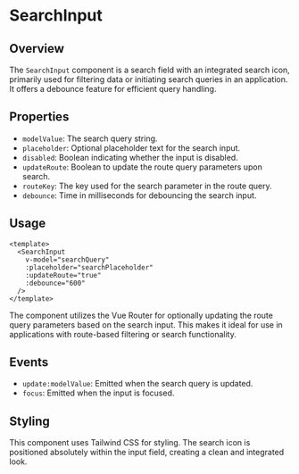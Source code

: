
# SearchInput

## Overview
The `SearchInput` component is a search field with an integrated search icon, primarily used for filtering data or initiating search queries in an application. It offers a debounce feature for efficient query handling.

## Properties
- `modelValue`: The search query string.
- `placeholder`: Optional placeholder text for the search input.
- `disabled`: Boolean indicating whether the input is disabled.
- `updateRoute`: Boolean to update the route query parameters upon search.
- `routeKey`: The key used for the search parameter in the route query.
- `debounce`: Time in milliseconds for debouncing the search input.

## Usage
```vue
<template>
  <SearchInput
    v-model="searchQuery"
    :placeholder="searchPlaceholder"
    :updateRoute="true"
    :debounce="600"
  />
</template>
```

The component utilizes the Vue Router for optionally updating the route query parameters based on the search input. This makes it ideal for use in applications with route-based filtering or search functionality.

## Events
- `update:modelValue`: Emitted when the search query is updated.
- `focus`: Emitted when the input is focused.

## Styling
This component uses Tailwind CSS for styling. The search icon is positioned absolutely within the input field, creating a clean and integrated look.